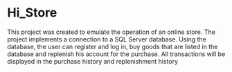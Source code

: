 # Hi_Store
This project was created to emulate the operation of an online store. The project implements a connection to a SQL Server database. Using the database, the user can register and log in, buy goods that are listed in the database and replenish his account for the purchase. All transactions will be displayed in the purchase history and replenishment history
